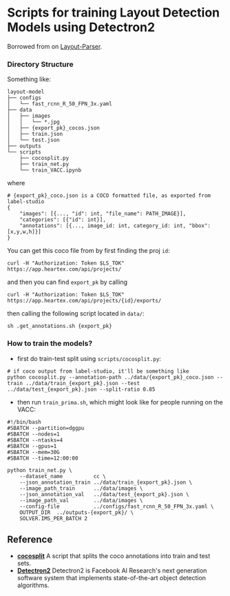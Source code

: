 # Scripts for training Layout Detection Models using Detectron2

Borrowed from on [Layout-Parser](https://github.com/Layout-Parser/layout-model-training/tree/master).

### Directory Structure

Something like:

```
layout-model  
├── configs
│   └── fast_rcnn_R_50_FPN_3x.yaml  
├── data    
│   ├── images
│   │   └── *.jpg 
│   ├── {export_pk}_cocos.json  
│   ├── train.json  
│   └── test.json  
├── outputs     
└── scripts
    ├── cocosplit.py
    ├── train_net.py
    └── train_VACC.ipynb   
```

where

```
# {export_pk}_coco.json is a COCO formatted file, as exported from label-studio
{
    "images": [{..., "id": int, "file_name": PATH_IMAGE}],
    "categories": [{"id": int}],
    "annotations": [{..., image_id: int, category_id: int, "bbox": [x,y,w,h]}]
}
```

You can get this coco file from by first finding the proj `id`:

```
curl -H "Authorization: Token $LS_TOK" https://app.heartex.com/api/projects/
```

and then you can find `export_pk` by calling 

```
curl -H "Authorization: Token $LS_TOK" https://app.heartex.com/api/projects/{id}/exports/ 
```

then calling the following script located in `data/`:

```
sh .get_annotations.sh {export_pk}
```

### How to train the models? 

 - first do train-test split using `scripts/cocosplit.py`:

```
# if coco output from label-studio, it'll be something like
python cocosplit.py --annotation-path ../data/{export_pk}_coco.json --train ../data/train_{export_pk}.json --test ../data/test_{export_pk}.json --split-ratio 0.85
```

 - then run `train_prima.sh`, which might look like for people running on the VACC:

```
#!/bin/bash
#SBATCH --partition=dggpu
#SBATCH --nodes=1
#SBATCH --ntasks=4
#SBATCH --gpus=1
#SBATCH --mem=30G
#SBATCH --time=12:00:00

python train_net.py \
    --dataset_name          cc \
    --json_annotation_train ../data/train_{export_pk}.json \
    --image_path_train      ../data/images \
    --json_annotation_val   ../data/test_{export_pk}.json \
    --image_path_val        ../data/images \
    --config-file           ../configs/fast_rcnn_R_50_FPN_3x.yaml \
    OUTPUT_DIR  ../outputs-{export_pk}/ \
    SOLVER.IMS_PER_BATCH 2 
```

## Reference 

- **[cocosplit](https://github.com/akarazniewicz/cocosplit)**  A script that splits the coco annotations into train and test sets.
- **[Detectron2](https://github.com/facebookresearch/detectron2)** Detectron2 is Facebook AI Research's next generation software system that implements state-of-the-art object detection algorithms. 